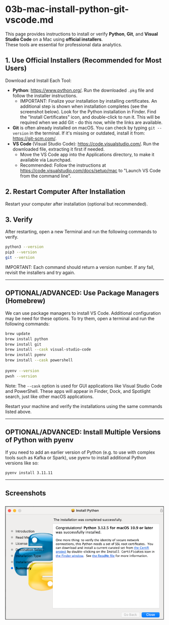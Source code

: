 # 03b-mac-install-python-git-vscode.md

This page provides instructions to install or verify **Python**, **Git**, and **Visual Studio Code** on a Mac using **official installers**.  
These tools are essential for professional data analytics.

## 1. Use Official Installers (Recommended for Most Users)

Download and Install Each Tool:

- **Python**: <https://www.python.org/>. Run the downloaded `.pkg` file and follow the installer instructions.
  - IMPORTANT: Finalize your installation by installing certificates. An additional step is shown when installation completes (see the screenshot below). Look for the Python installation in Finder. Find the "Install Certificates" icon, and double-click to run it. This will be required when we add Git - do this now, while the links are available.
- **Git** is often already installed on macOS. You can check by typing `git --version` in the terminal. If it's missing or outdated, install it from: <https://git-scm.com/>.
- **VS Code** (Visual Studio Code): <https://code.visualstudio.com/>. Run the downloaded file, extracting it first if needed.
  - Move the VS Code app into the Applications directory, to make it available via Launchpad.
  - Recommended: Follow the instructions at <https://code.visualstudio.com/docs/setup/mac> to "Launch VS Code from the command line". 

## 2. Restart Computer After Installation

Restart your computer after installation (optional but recommended).

## 3. Verify

After restarting, open a new Terminal and run the following commands to verify. 

```zsh
python3 --version
pip3 --version
git --version
```

IMPORTANT: Each command should return a version number.
If any fail, revisit the installers and try again.

---

## OPTIONAL/ADVANCED: Use Package Managers (Homebrew)

We can use package managers to install VS Code. Additional configuration may be need for these options. 
To try them, open a terminal and run the following commands:

```zsh
brew update
brew install python
brew install git
brew install --cask visual-studio-code
brew install pyenv
brew install --cask powershell

pyenv --version
pwsh --version
```

Note: The `--cask` option is used for GUI applications like Visual Studio Code and PowerShell. 
These apps will appear in Finder, Dock, and Spotlight search, just like other macOS applications.

Restart your machine and verify the installations using the same commands listed above.

---


## OPTIONAL/ADVANCED: Install Multiple Versions of Python with pyenv

If you need to add an earlier version of Python (e.g. to use with complex tools such as Kafka or Spark), use pyenv to install additional Python versions like so:

```zsh
pyenv install 3.11.11
```
---

## Screenshots

![Python Install Certificates Screenshot](images/mac-python-install-certs.png)
---
